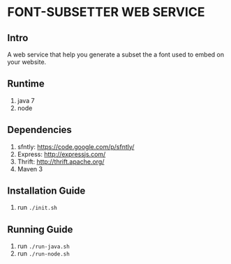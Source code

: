 # FONT-SUBSETTER WEB SERVICE

## Intro

A web service that help you generate a subset the a font used to embed on your website.


## Runtime

1. java 7
2. node


## Dependencies

1. sfntly: https://code.google.com/p/sfntly/
2. Express: http://expressjs.com/
3. Thrift: http://thrift.apache.org/
4. Maven 3


## Installation Guide

1. run `./init.sh`


## Running Guide

1. run `./run-java.sh`
2. run `./run-node.sh`